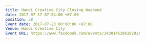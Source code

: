 ```yaml
---
title: Hanoi Creative City Closing Weekend
date: 2017-07-17 07:54:00 +07:00
position: 38
Event date: 2017-07-23 00:00:00 +07:00
Venue: Hanoi Creative City
Event URL: https://www.facebook.com/events/143014529610291/
---
```


